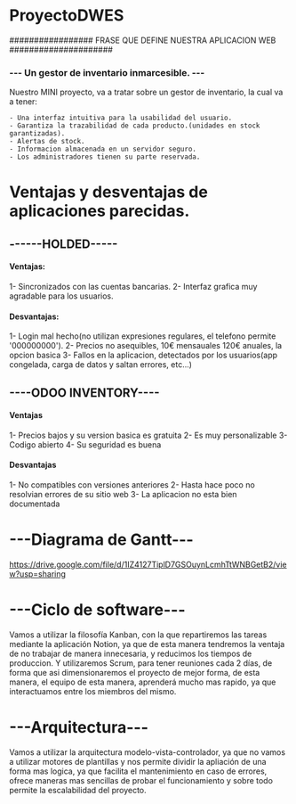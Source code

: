# ProyectoDWES

################# FRASE QUE DEFINE NUESTRA APLICACION WEB #####################

### --- Un gestor de inventario inmarcesible. ---

Nuestro MINI proyecto, va a tratar sobre un gestor de inventario, la cual va a tener:

    - Una interfaz intuitiva para la usabilidad del usuario.
    - Garantiza la trazabilidad de cada producto.(unidades en stock garantizadas).
    - Alertas de stock.
    - Informacion almacenada en un servidor seguro.
    - Los administradores tienen su parte reservada.


# Ventajas y desventajas de aplicaciones parecidas.

## ------HOLDED-----

#### Ventajas:

1- Sincronizados con las cuentas bancarias.
2- Interfaz grafica muy agradable para los usuarios.

#### Desvantajas:

1- Login mal hecho(no utilizan expresiones regulares, el telefono permite '000000000').
2- Precios no asequibles, 10€ mensauales 120€ anuales, la opcion basica
3- Fallos en la aplicacion, detectados por los usuarios(app congelada, carga de datos y saltan errores, etc...)


## ----ODOO INVENTORY----

#### Ventajas

1- Precios bajos y su version basica es gratuita
2- Es muy personalizable
3- Codigo abierto
4- Su seguridad es buena

#### Desvantajas

1- No compatibles con versiones anteriores
2- Hasta hace poco no resolvian errores de su sitio web
3- La aplicacion no esta bien documentada


# ---Diagrama de Gantt---

https://drive.google.com/file/d/1IZ4127TiplD7GSOuynLcmhTtWNBGetB2/view?usp=sharing

# ---Ciclo de software---

Vamos a utilizar la filosofía Kanban, con la que repartiremos las tareas mediante la aplicación Notion, ya que de esta manera tendremos la ventaja de no trabajar de manera innecesaria, y reducimos los tiempos de produccion. Y utilizaremos Scrum, para tener reuniones cada 2 días, de forma que asi dimensionaremos el proyecto de mejor forma, de esta manera, el equipo de esta manera, aprenderá mucho mas rapido, ya que interactuamos entre los miembros del mismo.


# ---Arquitectura---

Vamos a utilizar la arquitectura modelo-vista-controlador, ya que no vamos a utilizar motores de plantillas y nos permite dividir la apliación de una forma mas logica, ya que facilita el mantenimiento en caso de errores, ofrece maneras mas sencillas de probar el funcionamiento y sobre todo permite la escalabilidad del proyecto.

